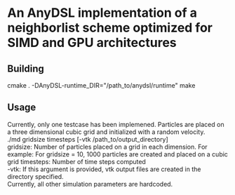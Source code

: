 # An AnyDSL implementation of a neighborlist scheme optimized for SIMD and GPU architectures

## Building
cmake . -DAnyDSL-runtime_DIR="/path_to/anydsl/runtime"
make

## Usage
Currently, only one testcase has been implemened. Particles are placed on a three dimensional cubic grid and initialized with a random velocity.  
./md gridsize timesteps [-vtk /path_to/output_directory]  
gridsize: Number of particles placed on a grid in each dimension. For example: For gridsize = 10, 1000 particles are created and placed on a cubic grid
timesteps: Number of time steps computed  
-vtk: If this argument is provided, vtk output files are created in the directory specified.  
Currently, all other simulation parameters are hardcoded.  
